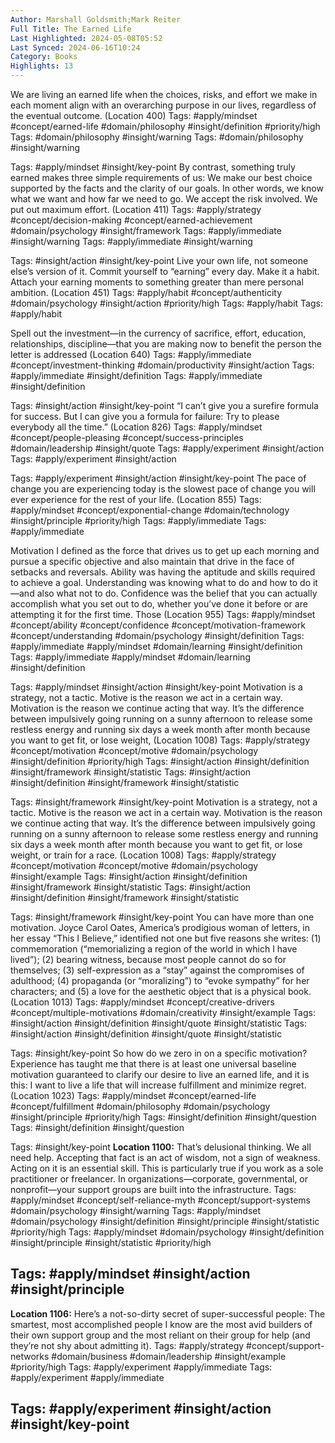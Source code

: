 ```yaml
---
Author: Marshall Goldsmith;Mark Reiter
Full Title: The Earned Life
Last Highlighted: 2024-05-08T05:52
Last Synced: 2024-06-16T10:24
Category: Books
Highlights: 13
---
```

We are living an earned life when the choices, risks, and effort we make in each moment align with an overarching purpose in our lives, regardless of the eventual outcome. (Location 400)
Tags: #apply/mindset #concept/earned-life #domain/philosophy #insight/definition #priority/high
Tags: #domain/philosophy #insight/warning
Tags: #domain/philosophy #insight/warning
  
Tags: #apply/mindset #insight/key-point
By contrast, something truly earned makes three simple requirements of us: We make our best choice supported by the facts and the clarity of our goals. In other words, we know what we want and how far we need to go. We accept the risk involved. We put out maximum effort. (Location 411)
Tags: #apply/strategy #concept/decision-making #concept/earned-achievement #domain/psychology #insight/framework
Tags: #apply/immediate #insight/warning
Tags: #apply/immediate #insight/warning
  
Tags: #insight/action #insight/key-point
Live your own life, not someone else’s version of it. Commit yourself to “earning” every day. Make it a habit. Attach your earning moments to something greater than mere personal ambition. (Location 451)
Tags: #apply/habit #concept/authenticity #domain/psychology #insight/action #priority/high
Tags: #apply/habit
Tags: #apply/habit
  
Spell out the investment—in the currency of sacrifice, effort, education, relationships, discipline—that you are making now to benefit the person the letter is addressed (Location 640)
Tags: #apply/immediate #concept/investment-thinking #domain/productivity #insight/action
Tags: #apply/immediate #insight/definition
Tags: #apply/immediate #insight/definition
  
Tags: #insight/action #insight/key-point
“I can’t give you a surefire formula for success. But I can give you a formula for failure: Try to please everybody all the time.” (Location 826)
Tags: #apply/mindset #concept/people-pleasing #concept/success-principles #domain/leadership #insight/quote
Tags: #apply/experiment #insight/action
Tags: #apply/experiment #insight/action
  
Tags: #apply/experiment #insight/action #insight/key-point
The pace of change you are experiencing today is the slowest pace of change you will ever experience for the rest of your life. (Location 855)
Tags: #apply/mindset #concept/exponential-change #domain/technology #insight/principle #priority/high
Tags: #apply/immediate
Tags: #apply/immediate
  
Motivation I defined as the force that drives us to get up each morning and pursue a specific objective and also maintain that drive in the face of setbacks and reversals. Ability was having the aptitude and skills required to achieve a goal. Understanding was knowing what to do and how to do it—and also what not to do. Confidence was the belief that you can actually accomplish what you set out to do, whether you’ve done it before or are attempting it for the first time. Those (Location 955)
Tags: #apply/mindset #concept/ability #concept/confidence #concept/motivation-framework #concept/understanding #domain/psychology #insight/definition
Tags: #apply/immediate #apply/mindset #domain/learning #insight/definition
Tags: #apply/immediate #apply/mindset #domain/learning #insight/definition
  
Tags: #apply/mindset #insight/action #insight/key-point
Motivation is a strategy, not a tactic. Motive is the reason we act in a certain way. Motivation is the reason we continue acting that way. It’s the difference between impulsively going running on a sunny afternoon to release some restless energy and running six days a week month after month because you want to get fit, or lose weight, (Location 1008)
Tags: #apply/strategy #concept/motivation #concept/motive #domain/psychology #insight/definition #priority/high
Tags: #insight/action #insight/definition #insight/framework #insight/statistic
Tags: #insight/action #insight/definition #insight/framework #insight/statistic
  
Tags: #insight/framework #insight/key-point
Motivation is a strategy, not a tactic. Motive is the reason we act in a certain way. Motivation is the reason we continue acting that way. It’s the difference between impulsively going running on a sunny afternoon to release some restless energy and running six days a week month after month because you want to get fit, or lose weight, or train for a race. (Location 1008)
Tags: #apply/strategy #concept/motivation #concept/motive #domain/psychology #insight/example
Tags: #insight/action #insight/definition #insight/framework #insight/statistic
Tags: #insight/action #insight/definition #insight/framework #insight/statistic
  
Tags: #insight/framework #insight/key-point
You can have more than one motivation. Joyce Carol Oates, America’s prodigious woman of letters, in her essay “This I Believe,” identified not one but five reasons she writes: (1) commemoration (“memorializing a region of the world in which I have lived”); (2) bearing witness, because most people cannot do so for themselves; (3) self-expression as a “stay” against the compromises of adulthood; (4) propaganda (or “moralizing”) to “evoke sympathy” for her characters; and (5) a love for the aesthetic object that is a physical book. (Location 1013)
Tags: #apply/mindset #concept/creative-drivers #concept/multiple-motivations #domain/creativity #insight/example
Tags: #insight/action #insight/definition #insight/quote #insight/statistic
Tags: #insight/action #insight/definition #insight/quote #insight/statistic
  
Tags: #insight/key-point
So how do we zero in on a specific motivation? Experience has taught me that there is at least one universal baseline motivation guaranteed to clarify our desire to live an earned life, and it is this: I want to live a life that will increase fulfillment and minimize regret. (Location 1023)
Tags: #apply/mindset #concept/earned-life #concept/fulfillment #domain/philosophy #domain/psychology #insight/principle #priority/high
Tags: #insight/definition #insight/question
Tags: #insight/definition #insight/question
  
Tags: #insight/key-point
**Location 1100:**
That’s delusional thinking. We all need help. Accepting that fact is an act of wisdom, not a sign of weakness. Acting on it is an essential skill. This is particularly true if you work as a sole practitioner or freelancer. In organizations—corporate, governmental, or nonprofit—your support groups are built into the infrastructure.
Tags: #apply/mindset #concept/self-reliance-myth #concept/support-systems #domain/psychology #insight/warning
Tags: #apply/mindset #domain/psychology #insight/definition #insight/principle #insight/statistic #priority/high
Tags: #apply/mindset #domain/psychology #insight/definition #insight/principle #insight/statistic #priority/high
  
Tags: #apply/mindset #insight/action #insight/principle
---
  
**Location 1106:**
Here’s a not-so-dirty secret of super-successful people: The smartest, most accomplished people I know are the most avid builders of their own support group and the most reliant on their group for help (and they’re not shy about admitting it).
Tags: #apply/strategy #concept/support-networks #domain/business #domain/leadership #insight/example #priority/high
Tags: #apply/experiment #apply/immediate
Tags: #apply/experiment #apply/immediate
  
Tags: #apply/experiment #insight/action #insight/key-point
---